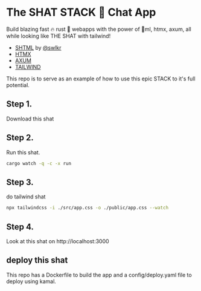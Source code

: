 # The SHAT STACK 💩 Chat App

Build blazing fast 🔥 rust 🦀 webapps with the power of 💩ml, htmx, axum, all while looking like THE SHAT with tailwind!

-   [SHTML](https://github.com/swlkr/shtml) by [@swlkr](https://twitter.com/swlkr)
-   [HTMX](https://htmx.org/)
-   [AXUM](https://github.com/tokio-rs/axum)
-   [TAILWIND](https://tailwindcss.com/)

This repo is to serve as an example of how to use this epic STACK to it's full potential.

## Step 1.

Download this shat

## Step 2.

Run this shat.

```bash
cargo watch -q -c -x run
```

## Step 3.

do tailwind shat

```bash
npx tailwindcss -i ./src/app.css -o ./public/app.css --watch
```

## Step 4.

Look at this shat on http://localhost:3000

## deploy this shat

This repo has a Dockerfile to build the app and a config/deploy.yaml file to deploy using kamal.
